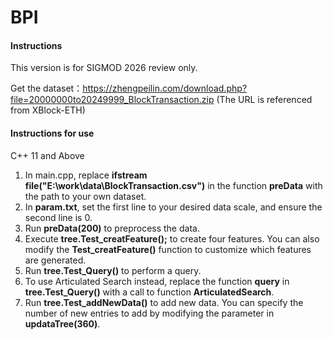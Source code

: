   # BPI

  #### Instructions	

  This version is for SIGMOD 2026 review only.

  Get the dataset：https://zhengpeilin.com/download.php?file=20000000to20249999_BlockTransaction.zip (The URL is referenced from XBlock-ETH)

  #### Instructions for use
  C++ 11 and Above

  1. In main.cpp, replace **ifstream file("E:\\work\\data\\BlockTransaction.csv")** in the function **preData** with the path to your own dataset.
  2. In **param.txt**, set the first line to your desired data scale, and ensure the second line is 0.
  3. Run **preData(200)** to preprocess the data.
  4. Execute **tree.Test_creatFeature();** to create four features. You can also modify the **Test_creatFeature()** function to customize which features are generated.
  5. Run **tree.Test_Query()** to perform a query.
  6. To use Articulated Search instead, replace the function **query** in **tree.Test_Query()** with a call to function **ArticulatedSearch**.
  7. Run **tree.Test_addNewData()** to add new data. You can specify the number of new entries to add by modifying the parameter in **updataTree(360)**.
